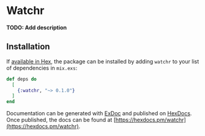 # Watchr

**TODO: Add description**

## Installation

If [available in Hex](https://hex.pm/docs/publish), the package can be installed
by adding `watchr` to your list of dependencies in `mix.exs`:

```elixir
def deps do
  [
    {:watchr, "~> 0.1.0"}
  ]
end
```

Documentation can be generated with [ExDoc](https://github.com/elixir-lang/ex_doc)
and published on [HexDocs](https://hexdocs.pm). Once published, the docs can
be found at [https://hexdocs.pm/watchr](https://hexdocs.pm/watchr).

